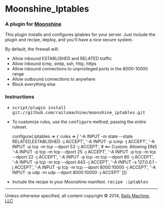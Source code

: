 # Moonshine_Iptables

### A plugin for [Moonshine](http://github.com/railsmachine/moonshine)

This plugin installs and configures iptables for your server. Just include the
plugin and recipe, deploy, and you'll have a nice secure system.

By default, the firewall will:
- Allow inbound ESTABLISHED and RELATED traffic
- Allow inbound icmp, smtp, ssh, http, https
- Allow inbound connections to unprivileged ports in the 8000-10000 range
- Allow outbound connections to anywhere
- Block everything else

### Instructions

* <tt>script/plugin install git://github.com/railsmachine/moonshine_iptables.git</tt>
* To customize rules, use the <tt>configure</tt> method, passing the *entire* ruleset.

  configure(:iptables => { :rules => [
    '-A INPUT -m state --state RELATED,ESTABLISHED -j ACCEPT',
    '-A INPUT -p icmp -j ACCEPT',
    '-A INPUT -p tcp -m tcp --dport 53 -j ACCEPT',  # <== Custom: Allowing DNS
    '-A INPUT -p tcp -m tcp --dport 25 -j ACCEPT',
    '-A INPUT -p tcp -m tcp --dport 22 -j ACCEPT',
    '-A INPUT -p tcp -m tcp --dport 80 -j ACCEPT',
    '-A INPUT -p tcp -m tcp --dport 443 -j ACCEPT',
    '-A INPUT -s 127.0.0.1 -j ACCEPT',
    '-A INPUT -p tcp -m tcp --dport 8000:10000 -j ACCEPT',
    '-A INPUT -p udp -m udp --dport 8000:10000 -j ACCEPT'
  ]})


* Include the recipe in your Moonshine manifest.
    <tt>recipe :iptables</tt>
    
***
Unless otherwise specified, all content copyright &copy; 2014, [Rails Machine, LLC](http://railsmachine.com)
